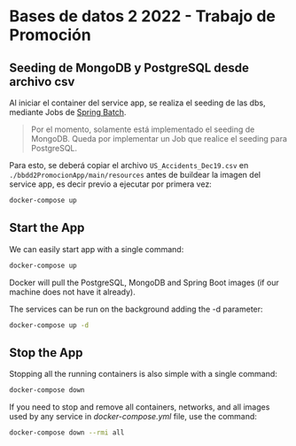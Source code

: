# Bases de datos 2 2022 - Trabajo de Promoción

## Seeding de MongoDB y PostgreSQL desde archivo csv

Al iniciar el container del service app, se realiza el seeding de las dbs, mediante Jobs de [Spring Batch](https://spring.io/projects/spring-batch).
> Por el momento, solamente está implementado el seeding de MongoDB. Queda por implementar un Job que realice el seeding para PostgreSQL.

Para esto, se deberá copiar el archivo `US_Accidents_Dec19.csv` en `./bbdd2PromocionApp/main/resources` antes de buildear la imagen del service app, es decir previo a ejecutar por primera vez:

```bash
docker-compose up
```


## Start the App
We can easily start app with a single command:
```bash
docker-compose up
```

Docker will pull the PostgreSQL, MongoDB and Spring Boot images (if our machine does not have it already).

The services can be run on the background adding the -d parameter:
```bash
docker-compose up -d
```

## Stop the App
Stopping all the running containers is also simple with a single command:
```bash
docker-compose down
```

If you need to stop and remove all containers, networks, and all images used by any service in <em>docker-compose.yml</em> file, use the command:
```bash
docker-compose down --rmi all
```